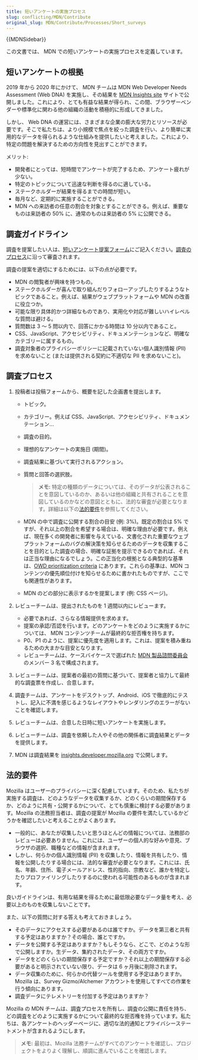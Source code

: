 ```yaml
---
title: 短いアンケートの実施プロセス
slug: conflicting/MDN/Contribute
original_slug: MDN/Contribute/Processes/Short_surveys
---
```


{{MDNSidebar}}

この文書では、 MDN での短いアンケートの実施プロセスを定義しています。

## 短いアンケートの根拠

2019 年から 2020 年にかけて、 MDN チームは MDN Web Developer Needs Assessment (Web DNA) を実施し、その結果を [MDN Insights site](https://insights.developer.mozilla.org/) サイトで公開しました。これにより、とても有益な結果が得られ、この間、ブラウザーベンダーや標準化に関わる他の組織の活動を積極的に形成してきました。

しかし、 Web DNA の運営には、さまざまな企業の膨大な労力とリソースが必要です。そこで私たちは、より小規模で焦点を絞った調査を行い、より簡単に実用的なデータを得られるような仕組みを提供したいと考えました。これにより、特定の問題を解決するための方向性を見出すことができます。

メリット:

- 開発者にとっては、短時間でアンケートが完了するため、アンケート疲れが少ない。
- 特定のトピックについて迅速な判断を得るのに適している。
- ステークホルダーが結果を得るまでの時間が短い。
- 毎月など、定期的に実施することができる。
- MDN への来訪者の任意の割合を対象とすることができる。例えば、重要なものは来訪者の 50% に、通常のものは来訪者の 5% に公開できる。

## 調査ガイドライン

調査を提案したい人は、[短いアンケート提案フォーム](https://www.surveygizmo.com/s3/6306724/Short-survey-proposal-form)にご記入ください。[調査のプロセス](#survey_process)に沿って審査されます。

調査の提案を適切にするためには、以下の点が必要です。

- MDN の閲覧者が興味を持つもの。
- ステークホルダーが喜んで取り組んだりフォローアップしたりするようなトピックであること。例えば、結果がウェブプラットフォームや MDN の改善に役立つか。
- 可能な限り具体的かつ詳細なものであり、実用化や対応が難しいハイレベルな質問は避ける。
- 質問数は 3 ～ 5 問以内で、回答にかかる時間は 10 分以内であること。
- CSS、JavaScript、アクセシビリティ、ドキュメンテーションなど、明確なカテゴリーに属するもの。
- 調査対象者のプライバシーポリシーに記載されていない個人識別情報 (PII) を求めないこと (または提供される契約に不適切な PII を求めないこと)。

## 調査プロセス

1. 投稿者は投稿フォームから、概要を記した企画書を提出します。

    - トピック。
    - カテゴリー。例えば CSS、JavaScript、アクセシビリティ、ドキュメンテーション...
    - 調査の目的。
    - 理想的なアンケートの実施日 (期間)。
    - 調査結果に基づいて実行されるアクション。
    - 質問と回答の選択肢。

      > **メモ:** 特定の種類のデータについては、そのデータが公表されることを意図しているのか、あるいは他の組織と共有されることを意図しているのかなどの意図とともに、法的な審査が必要となります。詳細は以下の[法的要件](#legal_requirements)を参照してください。

    - MDN の中で調査に公開する割合の目安 (例: 3%)。既定の割合は 5% ですが、それ以上の割合を希望する場合は、明確な理由が必要です。例えば、現在多くの開発者に影響を与えている、文書化された重要なウェブプラットフォームのバグの解決策を知らせるためのデータを収集することを目的とした調査の場合、明確な証拠を提示できるのであれば、それは正当な理由になるでしょう。この正当化の根拠となる典型的な基準は、[OWD prioritization criteria](https://github.com/openwebdocs/project/blob/main/steering-committee/prioritization-criteria.md) にあります。これらの基準は、MDN コンテンツの優先順位付けを知らせるために書かれたものですが、ここでも関連性があります。
    - MDN のどの部分に表示するかを提案します (例: CSS ページ)。

2. レビューチームは、提出されたものを 1 週間以内にレビューます。

    - 必要であれば、さらなる情報提供を求めます。
    - 提案の承認/否認を行います。どのアンケートをどのように実施するかについては、 MDN コンテンツチームが最終的な拒否権を持ちます。
    - P0、P1 のように、提案に優先度を適用します。これは、提案を積み重ねるための大まかな目安となります。
    - レビューチームは、ケースバイケースで選ばれた [MDN 製品諮問委員会](/ja/docs/MDN/MDN_Product_Advisory_Board)のメンバー 3 名で構成されます。

3. レビューチームは、提案者の最初の質問に基づいて、提案者と協力して最終的な調査票を作成し、合意します。
4. 調査チームは、アンケートをデスクトップ、Android、iOS で徹底的にテストし、記入に不満を感じるようなレイアウトやレンダリングのエラーがないことを確認します。
5. レビューチームは、合意した日時に短いアンケートを実施します。
6. レビューチームは、調査を依頼した人やその他の関係者に調査結果とデータを提供します。
7. MDN は調査結果を [insights.developer.mozilla.org](https://insights.developer.mozilla.org/) で公開します。

## 法的要件

Mozilla はユーザーのプライバシーに深く配慮しています。そのため、私たちが実施する調査は、どのようなデータを収集するか、どのくらいの期間保存するか、どのように共有・公開するかについて、とても慎重に検討する必要があります。Mozilla の法務担当者は、調査の提案が Mozilla の要件を満たしているかどうかを確認したいと考えることがよくあります。

- 一般的に、あなたが収集したいと思うほとんどの情報については、法務部のレビューは必要ありません。これには、ユーザーの個人的な好みや意見、ブラウザの選択、職種などの情報が含まれます。
- しかし、何らかの個人識別情報 (PII) を収集したり、情報を共有したり、情報を公開したりする場合には、法的な審査が必要となります。これには、氏名、年齢、住所、電子メールアドレス、性的指向、宗教など、誰かを特定したりプロファイリングしたりするのに使われる可能性のあるものが含まれます。

良いガイドラインは、有用な結果を得るために最低限必要なデータ量を考え、必要以上のものを収集しないことです。

また、以下の質問に対する答えも考えておきましょう。

- そのデータにアクセスする必要があるのは誰ですか。データを第三者と共有する予定はありますか？その場合、誰とですか。
- データを公開する予定はありますか？もしそうなら、どこで、どのような形で公開しますか。生データ、集約されたデータ、その両方ですか。
- データをどのくらいの期間保存する予定ですか？それ以上の期間保存する必要があると明示されていない限り、データは 6 ヶ月後に削除されます。
- データ収集のために、何らかの代替ツールを使用する予定はありますか。 Mozilla は、Survey Gizmo/Alchemer アカウントを使用してすべての作業を行う傾向にあります。
- 調査データにテレメトリーを付加する予定はありますか？

Mozilla の MDN チームは、調査プロセスを所有し、調査の公開に責任を持ち、どの調査をどのように実施するかについて最終的な拒否権を持っています。私たちは、各アンケートのヘッダーページに、適切な法的通知とプライバシーステートメントが含まれるようにします。

> **メモ:** 最初は、Mozilla 法務チームがすべてのアンケートを確認し、プロジェクトをよりよく理解し、順調に進んでいることを確認します。
